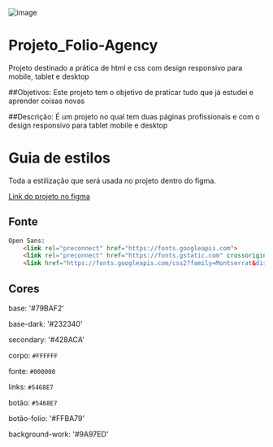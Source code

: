 ![image](https://user-images.githubusercontent.com/81445945/190644555-5520049f-bb54-4a82-9047-40e960603ff5.png)

# Projeto_Folio-Agency
Projeto destinado a prática de html e css com design responsivo para mobile, tablet e desktop

##Objetivos:
Este projeto tem o objetivo de praticar tudo que já estudei e aprender coisas novas

##Descrição: 
É um projeto no qual tem duas páginas profissionais e com o design responsivo para tablet mobile e desktop

# Guia de estilos

Toda a estilização que será usada no projeto dentro do figma.

[Link do projeto no figma](https://www.figma.com/file/bwpRW3OmaEjVpeRNGWTmuv/Folio-Agency-1.0-(Community)?node-id=0%3A320)

## Fonte

```html
Open Sans:
    <link rel="preconnect" href="https://fonts.googleapis.com">
    <link rel="preconnect" href="https://fonts.gstatic.com" crossorigin>
    <link href="https://fonts.googleapis.com/css2?family=Montserrat&display=swap" rel="stylesheet">
```

## Cores

base: '#79BAF2'

base-dark: '#232340'

secondary: '#428ACA'

corpo: `#FFFFFF`

fonte: `#000000`

links: `#5468E7`

botão: `#5468E7`

botão-folio: '#FFBA79'

background-work: '#9A97ED'


#
